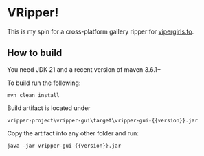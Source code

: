 # VRipper!

This is my spin for a cross-platform gallery ripper for [vipergirls.to](https://vipergirls.to).

## How to build

You need JDK 21 and a recent version of maven 3.6.1+

To build run the following:

    mvn clean install

Build artifact is located under

    vripper-project\vripper-gui\target\vripper-gui-{{version}}.jar

Copy the artifact into any other folder and run:

    java -jar vripper-gui-{{version}}.jar
